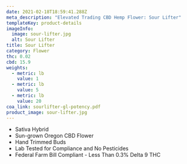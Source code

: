 ```yaml
---
date: 2021-02-18T18:59:41.288Z
meta_description: "Elevated Trading CBD Hemp Flower: Sour Lifter"
templateKey: product-details
imageInfo:
  image: sour-lifter.jpg
  alt: Sour Lifter
title: Sour Lifter
category: Flower
thc: 0.02
cbd: 15.9
weights:
  - metric: lb
    value: 1
  - metric: lb
    value: 5
  - metric: lb
    value: 20
coa_link: sourlifter-gl-potency.pdf
product_image: sour-lifter.jpg
---
```



* Sativa Hybrid
* Sun-grown Oregon CBD Flower
* Hand Trimmed Buds
* Lab Tested for Compliance and No Pesticides
* Federal Farm Bill Compliant - Less Than 0.3% Delta 9 THC